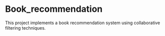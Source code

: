 # Book_recommendation
This project implements a book recommendation system using collaborative filtering techniques. 
